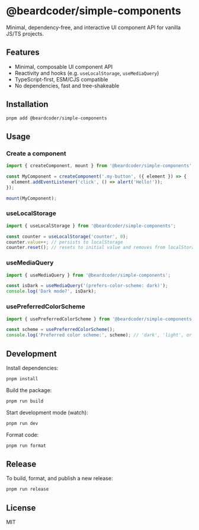 # @beardcoder/simple-components

Minimal, dependency-free, and interactive UI component API for vanilla JS/TS projects.

## Features

- Minimal, composable UI component API
- Reactivity and hooks (e.g. `useLocalStorage`, `useMediaQuery`)
- TypeScript-first, ESM/CJS compatible
- No dependencies, fast and tree-shakeable

## Installation

```sh
pnpm add @beardcoder/simple-components
```

## Usage

### Create a component

```js
import { createComponent, mount } from '@beardcoder/simple-components';

const MyComponent = createComponent('.my-button', ({ element }) => {
  element.addEventListener('click', () => alert('Hello!'));
});

mount(MyComponent);
```

### useLocalStorage

```js
import { useLocalStorage } from '@beardcoder/simple-components';

const counter = useLocalStorage('counter', 0);
counter.value++; // persists to localStorage
counter.reset(); // resets to initial value and removes from localStorage
```

### useMediaQuery

```js
import { useMediaQuery } from '@beardcoder/simple-components';

const isDark = useMediaQuery('(prefers-color-scheme: dark)');
console.log('Dark mode?', isDark);
```

### usePreferredColorScheme

```js
import { usePreferredColorScheme } from '@beardcoder/simple-components';

const scheme = usePreferredColorScheme();
console.log('Preferred color scheme:', scheme); // 'dark', 'light', or 'no-preference'
```

## Development

Install dependencies:

```sh
pnpm install
```

Build the package:

```sh
pnpm run build
```

Start development mode (watch):

```sh
pnpm run dev
```

Format code:

```sh
pnpm run format
```

## Release

To build, format, and publish a new release:

```sh
pnpm run release
```

## License

MIT
